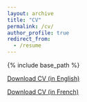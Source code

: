 ```yaml
---
layout: archive
title: "CV"
permalink: /cv/
author_profile: true
redirect_from:
  - /resume
---
```


{% include base_path %}

<a href="CV.pdf">Download CV (in English)</a>



[Download CV (in French)](files/CV_fr.pdf)

